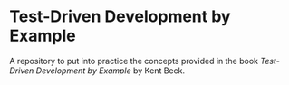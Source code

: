 # Test-Driven Development by Example
A repository to put into practice the concepts provided in the book *Test-Driven Development by Example* by Kent Beck.
